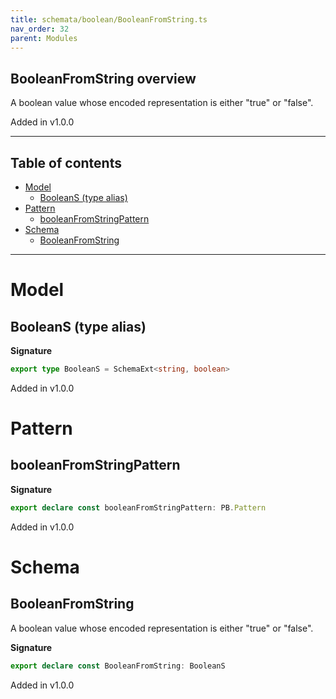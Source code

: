 ```yaml
---
title: schemata/boolean/BooleanFromString.ts
nav_order: 32
parent: Modules
---
```


## BooleanFromString overview

A boolean value whose encoded representation is either "true" or "false".

Added in v1.0.0

---

<h2 class="text-delta">Table of contents</h2>

- [Model](#model)
  - [BooleanS (type alias)](#booleans-type-alias)
- [Pattern](#pattern)
  - [booleanFromStringPattern](#booleanfromstringpattern)
- [Schema](#schema)
  - [BooleanFromString](#booleanfromstring)

---

# Model

## BooleanS (type alias)

**Signature**

```ts
export type BooleanS = SchemaExt<string, boolean>
```

Added in v1.0.0

# Pattern

## booleanFromStringPattern

**Signature**

```ts
export declare const booleanFromStringPattern: PB.Pattern
```

Added in v1.0.0

# Schema

## BooleanFromString

A boolean value whose encoded representation is either "true" or "false".

**Signature**

```ts
export declare const BooleanFromString: BooleanS
```

Added in v1.0.0
